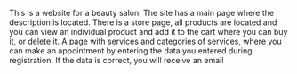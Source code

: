 This is a website for a beauty salon. The site has a main page where the description is located. There is a store page, all products are located and you can view an individual product and add it to the cart where you can buy it, or delete it. A page with services and categories of services, where you can make an appointment by entering the data you entered during registration. If the data is correct, you will receive an email
